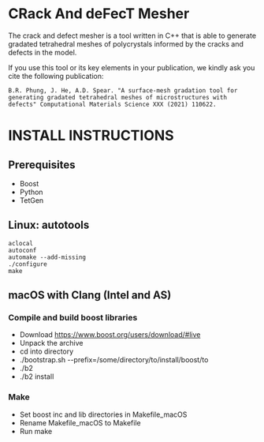 # CRack And deFecT Mesher
The crack and defect mesher is a tool written in C++ that is able to generate gradated tetrahedral meshes of polycrystals informed by the cracks and defects in the model.

If you use this tool or its key elements in your publication, we kindly ask you cite the following publication:

```
B.R. Phung, J. He, A.D. Spear. "A surface-mesh gradation tool for generating gradated tetrahedral meshes of microstructures with defects" Computational Materials Science XXX (2021) 110622.
```

# INSTALL INSTRUCTIONS

## Prerequisites
* Boost
* Python
* TetGen

## Linux: autotools
```
aclocal  
autoconf  
automake --add-missing  
./configure  
make  
```

## macOS with Clang (Intel and AS)

### Compile and build boost libraries  
* Download https://www.boost.org/users/download/#live  
* Unpack the archive  
* cd into directory  
* ./bootstrap.sh --prefix=/some/directory/to/install/boost/to  
* ./b2  
* ./b2 install  

### Make
* Set boost inc and lib directories in Makefile_macOS  
* Rename Makefile_macOS to Makefile  
* Run make  

